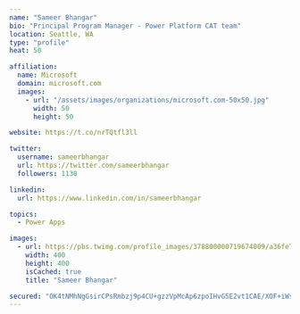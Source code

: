 ```yaml
---
name: "Sameer Bhangar"
bio: "Principal Program Manager - Power Platform CAT team"
location: Seattle, WA
type: "profile"
heat: 50

affiliation:
  name: Microsoft
  domain: microsoft.com
  images:
    - url: "/assets/images/organizations/microsoft.com-50x50.jpg"
      width: 50
      height: 50

website: https://t.co/nrTQtfl3ll

twitter:
  username: sameerbhangar
  url: https://twitter.com/sameerbhangar
  followers: 1130

linkedin:
  url: https://www.linkedin.com/in/sameerbhangar

topics:
  - Power Apps

images:
  - url: https://pbs.twimg.com/profile_images/378800000719674009/a36fe7ddfab1778b76e5793772e43798_400x400.jpeg
    width: 400
    height: 400
    isCached: true
    title: "Sameer Bhangar"

secured: "OK4tNMhNgGsirCPsRmbzj9p4CU+gzzVpMcAp6zpoIHvG5E2vt1CAE/XOF+iWsNZwJBtgKHEz/FK5BUkhlcTTLTfu0IiY9zPRUv+miXKJWtAFdiQCpp6y4dru1D0ENUTTUlb2LiI7cJAwLyHzzP8HKyGSkxNgadxADJMyJC1zGVZVvK0GV9Dd8aR9oYwiZMnPrgclA/oXZxOAV6RXAkABqzCvzsl4vkLK44mX+AmVi6VGgcBSw+TBK9s3rX6gycpZjuCOn5vDE1Zm0I0JUk5GBGvm+o/FPtUJcobqC5xLd+sLfdHeoFqluJcT8116mBgh5/ySYBg7x1CMgMm1AE7rrXUZiVWJ9CIfm0HS0ELMoECviRrcbIq3xKC/34xU5jtgDAZdAOhMk4ne1B1r4bGuE7vDMeMKRiW/KUlQYDJtDLk=;OOLB8vjZw2fzcpKBB7G8Ww=="
---
```



